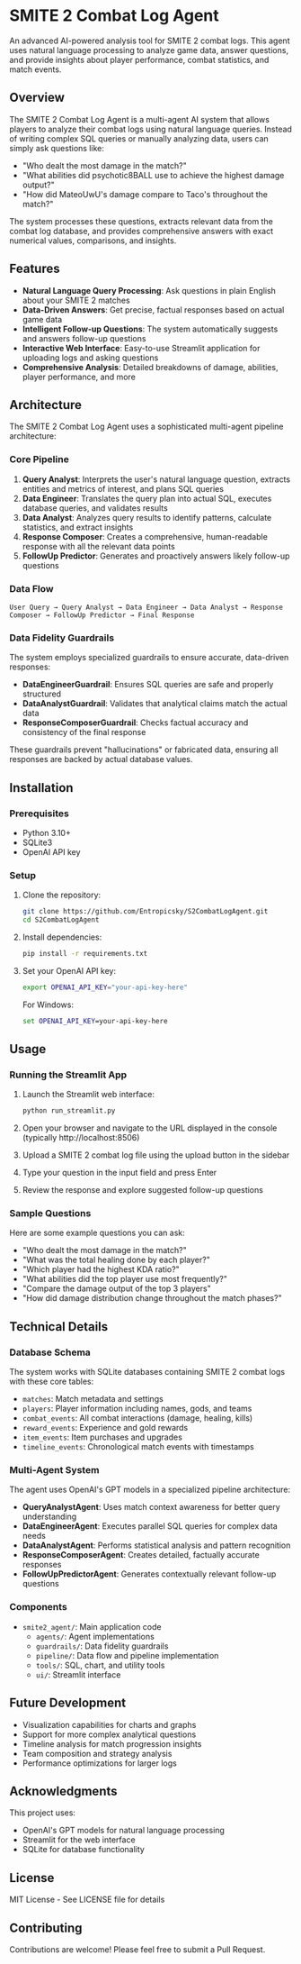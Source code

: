# SMITE 2 Combat Log Agent

An advanced AI-powered analysis tool for SMITE 2 combat logs. This agent uses natural language processing to analyze game data, answer questions, and provide insights about player performance, combat statistics, and match events.

## Overview

The SMITE 2 Combat Log Agent is a multi-agent AI system that allows players to analyze their combat logs using natural language queries. Instead of writing complex SQL queries or manually analyzing data, users can simply ask questions like:

- "Who dealt the most damage in the match?"
- "What abilities did psychotic8BALL use to achieve the highest damage output?"
- "How did MateoUwU's damage compare to Taco's throughout the match?"

The system processes these questions, extracts relevant data from the combat log database, and provides comprehensive answers with exact numerical values, comparisons, and insights.

## Features

- **Natural Language Query Processing**: Ask questions in plain English about your SMITE 2 matches
- **Data-Driven Answers**: Get precise, factual responses based on actual game data
- **Intelligent Follow-up Questions**: The system automatically suggests and answers follow-up questions
- **Interactive Web Interface**: Easy-to-use Streamlit application for uploading logs and asking questions
- **Comprehensive Analysis**: Detailed breakdowns of damage, abilities, player performance, and more

## Architecture

The SMITE 2 Combat Log Agent uses a sophisticated multi-agent pipeline architecture:

### Core Pipeline

1. **Query Analyst**: Interprets the user's natural language question, extracts entities and metrics of interest, and plans SQL queries
2. **Data Engineer**: Translates the query plan into actual SQL, executes database queries, and validates results
3. **Data Analyst**: Analyzes query results to identify patterns, calculate statistics, and extract insights
4. **Response Composer**: Creates a comprehensive, human-readable response with all the relevant data points
5. **FollowUp Predictor**: Generates and proactively answers likely follow-up questions

### Data Flow

```
User Query → Query Analyst → Data Engineer → Data Analyst → Response Composer → FollowUp Predictor → Final Response
```

### Data Fidelity Guardrails

The system employs specialized guardrails to ensure accurate, data-driven responses:

- **DataEngineerGuardrail**: Ensures SQL queries are safe and properly structured
- **DataAnalystGuardrail**: Validates that analytical claims match the actual data
- **ResponseComposerGuardrail**: Checks factual accuracy and consistency of the final response

These guardrails prevent "hallucinations" or fabricated data, ensuring all responses are backed by actual database values.

## Installation

### Prerequisites

- Python 3.10+
- SQLite3
- OpenAI API key

### Setup

1. Clone the repository:
   ```bash
   git clone https://github.com/Entropicsky/S2CombatLogAgent.git
   cd S2CombatLogAgent
   ```

2. Install dependencies:
   ```bash
   pip install -r requirements.txt
   ```

3. Set your OpenAI API key:
   ```bash
   export OPENAI_API_KEY="your-api-key-here"
   ```
   
   For Windows:
   ```cmd
   set OPENAI_API_KEY=your-api-key-here
   ```

## Usage

### Running the Streamlit App

1. Launch the Streamlit web interface:
   ```bash
   python run_streamlit.py
   ```

2. Open your browser and navigate to the URL displayed in the console (typically http://localhost:8506)

3. Upload a SMITE 2 combat log file using the upload button in the sidebar

4. Type your question in the input field and press Enter

5. Review the response and explore suggested follow-up questions

### Sample Questions

Here are some example questions you can ask:

- "Who dealt the most damage in the match?"
- "What was the total healing done by each player?"
- "Which player had the highest KDA ratio?"
- "What abilities did the top player use most frequently?"
- "Compare the damage output of the top 3 players"
- "How did damage distribution change throughout the match phases?"

## Technical Details

### Database Schema

The system works with SQLite databases containing SMITE 2 combat logs with these core tables:

- `matches`: Match metadata and settings
- `players`: Player information including names, gods, and teams
- `combat_events`: All combat interactions (damage, healing, kills)
- `reward_events`: Experience and gold rewards
- `item_events`: Item purchases and upgrades
- `timeline_events`: Chronological match events with timestamps

### Multi-Agent System

The agent uses OpenAI's GPT models in a specialized pipeline architecture:

- **QueryAnalystAgent**: Uses match context awareness for better query understanding
- **DataEngineerAgent**: Executes parallel SQL queries for complex data needs
- **DataAnalystAgent**: Performs statistical analysis and pattern recognition
- **ResponseComposerAgent**: Creates detailed, factually accurate responses
- **FollowUpPredictorAgent**: Generates contextually relevant follow-up questions

### Components

- `smite2_agent/`: Main application code
  - `agents/`: Agent implementations
  - `guardrails/`: Data fidelity guardrails
  - `pipeline/`: Data flow and pipeline implementation
  - `tools/`: SQL, chart, and utility tools
  - `ui/`: Streamlit interface

## Future Development

- Visualization capabilities for charts and graphs
- Support for more complex analytical questions
- Timeline analysis for match progression insights
- Team composition and strategy analysis
- Performance optimizations for larger logs

## Acknowledgments

This project uses:

- OpenAI's GPT models for natural language processing
- Streamlit for the web interface
- SQLite for database functionality

## License

MIT License - See LICENSE file for details

## Contributing

Contributions are welcome! Please feel free to submit a Pull Request. 